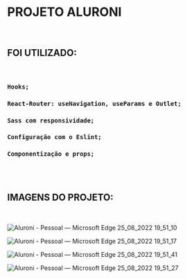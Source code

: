 # PROJETO ALURONI

<br>

## FOI UTILIZADO:

<br>

### `Hooks;`
### `React-Router: useNavigation, useParams e Outlet;`
### `Sass com responsividade;`
### `Configuração com o Eslint;`
### `Componentização e props;`

<br>
<br>

## IMAGENS DO PROJETO:

<br>

![Aluroni - Pessoal — Microsoft​ Edge 25_08_2022 19_51_10](https://user-images.githubusercontent.com/101364762/186802202-928d5bb6-ab0e-41cd-8fbe-5592eaf70ae2.png)

![Aluroni - Pessoal — Microsoft​ Edge 25_08_2022 19_51_17](https://user-images.githubusercontent.com/101364762/186802221-2205d0ef-9bf6-4ceb-9a06-0ffff89cd544.png)

![Aluroni - Pessoal — Microsoft​ Edge 25_08_2022 19_51_41](https://user-images.githubusercontent.com/101364762/186802233-32402505-45aa-4213-a99a-39fd794502e0.png)

![Aluroni - Pessoal — Microsoft​ Edge 25_08_2022 19_51_27](https://user-images.githubusercontent.com/101364762/186802239-a4c43b1c-0444-4c2d-a840-146a35d09c62.png)
